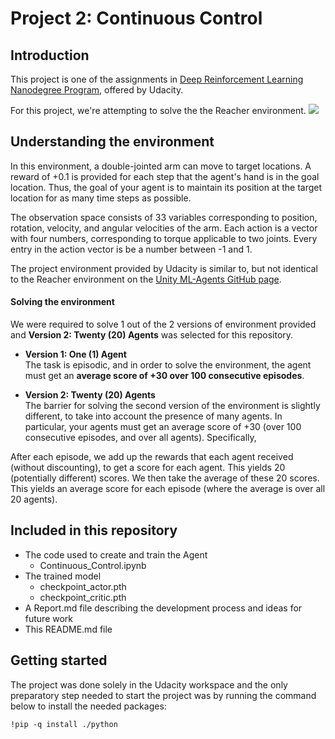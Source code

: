 # Project 2: Continuous Control

## Introduction
This project is one of the assignments in [Deep Reinforcement Learning Nanodegree Program](https://www.udacity.com/course/deep-reinforcement-learning-nanodegree--nd893), offered by Udacity.  

For this project, we're attempting to solve the the Reacher environment.
![](./img/environment_illustration.gif)


## Understanding the environment


In this environment, a double-jointed arm can move to target locations. A reward of +0.1 is provided for each step that the agent's hand is in the goal location. Thus, the goal of your agent is to maintain its position at the target location for as many time steps as possible.

The observation space consists of 33 variables corresponding to position, rotation, velocity, and angular velocities of the arm. Each action is a vector with four numbers, corresponding to torque applicable to two joints. Every entry in the action vector is be a number between -1 and 1.

The project environment provided by Udacity is similar to, but not identical to the Reacher environment on the [Unity ML-Agents GitHub page](https://github.com/Unity-Technologies/ml-agents/blob/master/docs/Learning-Environment-Examples.md#reacher).  



#### Solving the environment

We were required to solve 1 out of the 2 versions of environment provided and **Version 2: Twenty (20) Agents** was selected for this repository.

* **Version 1: One (1) Agent**  
The task is episodic, and in order to solve the environment, the agent must get an **average score of +30 over 100 consecutive episodes**.

* **Version 2: Twenty (20) Agents**  
The barrier for solving the second version of the environment is slightly different, to take into account the presence of many agents. In particular, your agents must get an average score of +30 (over 100 consecutive episodes, and over all agents). Specifically,

After each episode, we add up the rewards that each agent received (without discounting), to get a score for each agent. This yields 20 (potentially different) scores. We then take the average of these 20 scores.
This yields an average score for each episode (where the average is over all 20 agents).


## Included in this repository

* The code used to create and train the Agent
  * Continuous_Control.ipynb
* The trained model
  * checkpoint_actor.pth
  * checkpoint_critic.pth
* A Report.md file describing the development process and ideas for future work
* This README.md file

## Getting started
The project was done solely in the Udacity workspace and the only preparatory step needed to start the project was by running the command below to install the needed packages:

```
!pip -q install ./python
```


</br>
